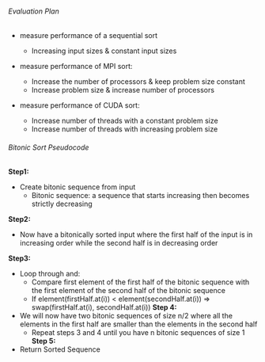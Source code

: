 ###### Evaluation Plan
- measure performance of a sequential sort
  - Increasing input sizes & constant input sizes

- measure performance of MPI sort:
  - Increase the number of processors & keep problem size constant
  - Increase problem size & increase number of processors 

- measure performance of CUDA sort:
  - Increase number of threads with a constant problem size
  - Increase number of threads with increasing problem size 

###### Bitonic Sort Pseudocode
**Step1:**
- Create bitonic sequence from input
  - Bitonic sequence: a sequence that starts increasing then becomes strictly decreasing 

**Step2:**
- Now have a bitonically sorted input where the first half of the input is in increasing order while the second half is in decreasing order

**Step3:**
- Loop through and:
  - Compare first element of the first half of the bitonic sequence with the first element of the second half of the bitonic sequence
   - If element(firstHalf.at(i)) < element(secondHalf.at(i)) ⇒ swap(firstHalf.at(i), secondHalf.at(i))
**Step 4:**
- We will now have two bitonic sequences of size n/2 where all the elements in the first half are smaller than the elements in the second half
  - Repeat steps 3 and 4 until you have n bitonic sequences of size 1
**Step 5:**
- Return Sorted Sequence

